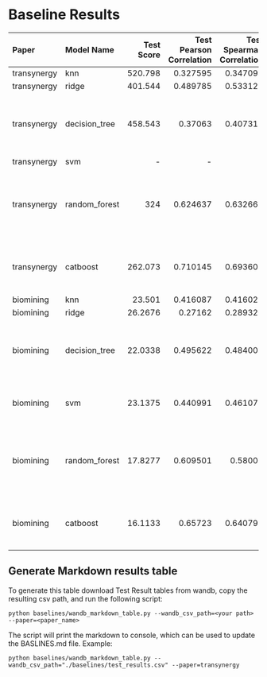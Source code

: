 # Baseline Results 

| Paper       | Model Name    |   Test Score |   Test Pearson Correlation |   Test Spearman Correlation | Test Params                                                                                                     |
|:------------|:--------------|-------------:|---------------------------:|----------------------------:|:----------------------------------------------------------------------------------------------------------------|
| transynergy | knn           |     520.798  |                   0.327595 |                    0.347093 | {'n_neighbors': 10}                                                                                             |
| transynergy | ridge         |     401.544  |                   0.489785 |                    0.533125 | {'alpha': 10.0}                                                                                                 |
| transynergy | decision_tree |     458.543  |                   0.37063  |                    0.407311 | {'min_samples_split': 2, 'min_samples_leaf': 10, 'max_features': None, 'max_depth': 5}                          |
| transynergy | svm | - | - | - | - |
| transynergy | random_forest |     324      |                   0.624637 |                    0.632665 | {'n_estimators': 100, 'min_samples_split': 2, 'min_samples_leaf': 2, 'max_features': 'log2', 'max_depth': None} |
| transynergy | catboost     |     262.073  |                   0.710145 |                    0.693605 | {'learning_rate': 0.06, 'l2_leaf_reg': 6, 'depth': 9, 'boosting_type': 'Plain'} |
| biomining   | knn           |      23.501  |                   0.416087 |                    0.416025 | {'n_neighbors': 10}                                                                                             |
| biomining   | ridge         |      26.2676 |                   0.27162  |                    0.289326 | {'alpha': 10.0}                                                                                                 |
| biomining   | decision_tree |      22.0338 |                   0.495622 |                    0.484003 | {'min_samples_split': 5, 'min_samples_leaf': 10, 'max_features': None, 'max_depth': 15}                         |
| biomining   | svm           |      23.1375 |                   0.440991 |                    0.461077 | {'kernel': 'rbf', 'gamma': 'auto', 'epsilon': 0.1, 'C': 10}                                                     |
| biomining   | random_forest |      17.8277 |                   0.609501 |                    0.58001  | {'n_estimators': 100, 'min_samples_split': 2, 'min_samples_leaf': 2, 'max_features': 'log2', 'max_depth': None} |
| biomining | catboost     |      16.1133 |                    0.65723 |                    0.640797 | {'learning_rate': 0.06, 'l2_leaf_reg': 4, 'depth': 9, 'boosting_type': 'Plain'} |

## Generate Markdown results table
To generate this table download Test Result tables from wandb, copy the resulting csv path, and run the following script:
```
python baselines/wandb_markdown_table.py --wandb_csv_path=<your path> --paper=<paper_name>
```
The script will print the markdown to console, which can be used to update the BASLINES.md file. 
Example:
```
python baselines/wandb_markdown_table.py --wandb_csv_path="./baselines/test_results.csv" --paper=transynergy
```